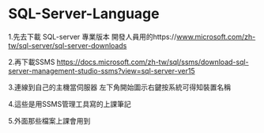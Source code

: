# SQL-Server-Language
1.先去下載 SQL-server 專業版本 開發人員用的https://www.microsoft.com/zh-tw/sql-server/sql-server-downloads


2.再下載SSMS https://docs.microsoft.com/zh-tw/sql/ssms/download-sql-server-management-studio-ssms?view=sql-server-ver15


3.連線到自己的主機當伺服器 左下角開始圖示右鍵按系統可得知裝置名稱


4.這些是用SSMS管理工具寫的上課筆記


5.外面那些檔案上課會用到

